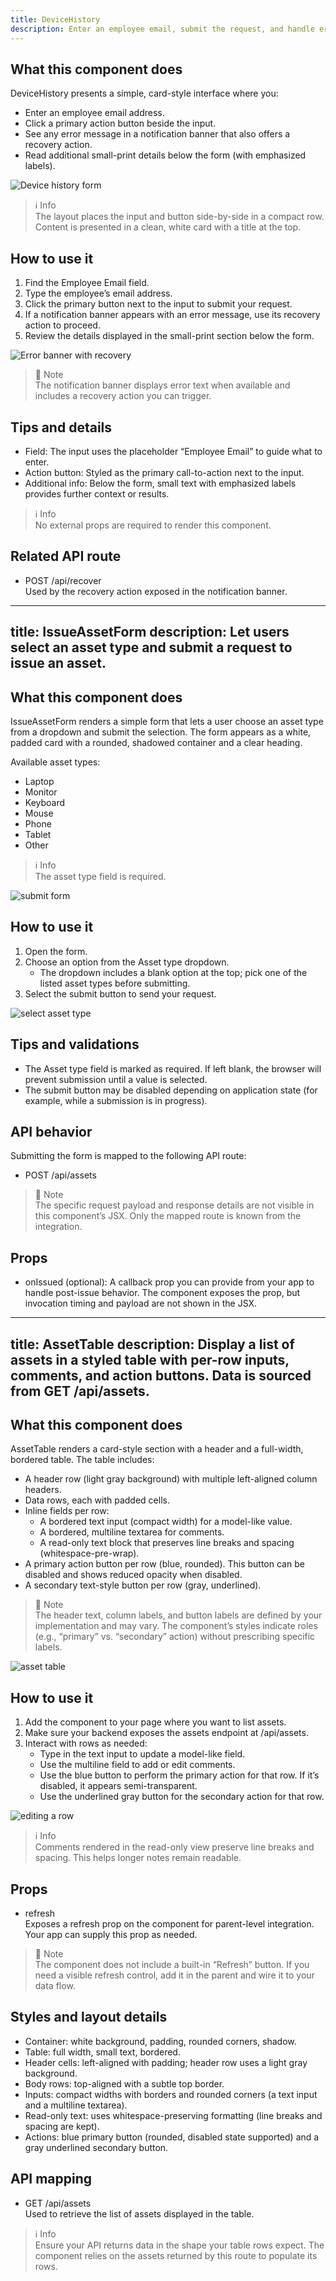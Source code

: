 ```yaml
---
title: DeviceHistory
description: Enter an employee email, submit the request, and handle errors with a built-in recovery action.
---
```


## What this component does

DeviceHistory presents a simple, card-style interface where you:
- Enter an employee email address.
- Click a primary action button beside the input.
- See any error message in a notification banner that also offers a recovery action.
- Read additional small-print details below the form (with emphasized labels).

![Device history form](device-history-form.png)

> ℹ️ Info  
> The layout places the input and button side-by-side in a compact row. Content is presented in a clean, white card with a title at the top.

## How to use it

1. Find the Employee Email field.
2. Type the employee’s email address.
3. Click the primary button next to the input to submit your request.
4. If a notification banner appears with an error message, use its recovery action to proceed.
5. Review the details displayed in the small-print section below the form.

![Error banner with recovery](recovery-banner.png)

> 📘 Note  
> The notification banner displays error text when available and includes a recovery action you can trigger.

## Tips and details

- Field: The input uses the placeholder “Employee Email” to guide what to enter.
- Action button: Styled as the primary call-to-action next to the input.
- Additional info: Below the form, small text with emphasized labels provides further context or results.

> ℹ️ Info  
> No external props are required to render this component.

## Related API route

- POST /api/recover  
  Used by the recovery action exposed in the notification banner.

---
title: IssueAssetForm
description: Let users select an asset type and submit a request to issue an asset.
---

## What this component does

IssueAssetForm renders a simple form that lets a user choose an asset type from a dropdown and submit the selection. The form appears as a white, padded card with a rounded, shadowed container and a clear heading.

Available asset types:
- Laptop
- Monitor
- Keyboard
- Mouse
- Phone
- Tablet
- Other

> ℹ️ Info  
> The asset type field is required.

![submit form](submit-form.png)

## How to use it

1. Open the form.
2. Choose an option from the Asset type dropdown.
   - The dropdown includes a blank option at the top; pick one of the listed asset types before submitting.
3. Select the submit button to send your request.

![select asset type](select-asset-type.png)

## Tips and validations

- The Asset type field is marked as required. If left blank, the browser will prevent submission until a value is selected.
- The submit button may be disabled depending on application state (for example, while a submission is in progress).

## API behavior

Submitting the form is mapped to the following API route:
- POST /api/assets

> 📘 Note  
> The specific request payload and response details are not visible in this component’s JSX. Only the mapped route is known from the integration.

## Props

- onIssued (optional): A callback prop you can provide from your app to handle post-issue behavior. The component exposes the prop, but invocation timing and payload are not shown in the JSX.

---
title: AssetTable
description: Display a list of assets in a styled table with per-row inputs, comments, and action buttons. Data is sourced from GET /api/assets.
---

## What this component does

AssetTable renders a card-style section with a header and a full-width, bordered table. The table includes:
- A header row (light gray background) with multiple left-aligned column headers.
- Data rows, each with padded cells.
- Inline fields per row:
  - A bordered text input (compact width) for a model-like value.
  - A bordered, multiline textarea for comments.
  - A read-only text block that preserves line breaks and spacing (whitespace-pre-wrap).
- A primary action button per row (blue, rounded). This button can be disabled and shows reduced opacity when disabled.
- A secondary text-style button per row (gray, underlined).

> 📘 Note  
> The header text, column labels, and button labels are defined by your implementation and may vary. The component’s styles indicate roles (e.g., “primary” vs. “secondary” action) without prescribing specific labels.

![asset table](asset-table.png)

## How to use it

1. Add the component to your page where you want to list assets.
2. Make sure your backend exposes the assets endpoint at /api/assets.
3. Interact with rows as needed:
   - Type in the text input to update a model-like field.
   - Use the multiline field to add or edit comments.
   - Use the blue button to perform the primary action for that row. If it’s disabled, it appears semi-transparent.
   - Use the underlined gray button for the secondary action for that row.

![editing a row](asset-row-edit.png)

> ℹ️ Info  
> Comments rendered in the read-only view preserve line breaks and spacing. This helps longer notes remain readable.

## Props

- refresh  
  Exposes a refresh prop on the component for parent-level integration. Your app can supply this prop as needed.

> 📘 Note  
> The component does not include a built-in “Refresh” button. If you need a visible refresh control, add it in the parent and wire it to your data flow.

## Styles and layout details

- Container: white background, padding, rounded corners, shadow.
- Table: full width, small text, bordered.
- Header cells: left-aligned with padding; header row uses a light gray background.
- Body rows: top-aligned with a subtle top border.
- Inputs: compact widths with borders and rounded corners (a text input and a multiline textarea).
- Read-only text: uses whitespace-preserving formatting (line breaks and spacing are kept).
- Actions: blue primary button (rounded, disabled state supported) and a gray underlined secondary button.

## API mapping

- GET /api/assets  
  Used to retrieve the list of assets displayed in the table.

> ℹ️ Info  
> Ensure your API returns data in the shape your table rows expect. The component relies on the assets returned by this route to populate its rows.
